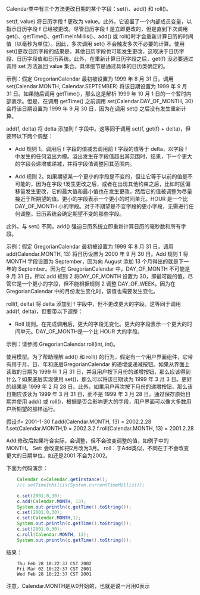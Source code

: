 
Calendar类中有三个方法更改日期的某个字段：set()、add() 和 roll()。
 
set(f, value) 将日历字段 f 更改为 value。此外，它设置了一个内部成员变量，以指示日历字段 f 已经被更改。尽管日历字段 f 是立即更改的，但是直到下次调用 get()、getTime()、getTimeInMillis()、add() 或 roll()时才会重新计算日历的时间值（以毫秒为单位）。因此，多次调用 set() 不会触发多次不必要的计算。使用 set()更改日历字段的结果是，其他日历字段也可能发生更改，这取决于日历字段、日历字段值和日历系统。此外，在重新计算日历字段之后，get(f) 没必要通过调用 set 方法返回 value 集合。具体细节是通过具体的日历类确定的。

示例：假定 GregorianCalendar 最初被设置为 1999 年 8 月 31 日。调用 set(Calendar.MONTH, Calendar.SEPTEMBER) 将该日期设置为 1999 年 9 月 31 日。如果随后调用 getTime()，那么这是解析 1999 年 10 月 1 日的一个暂时内部表示。但是，在调用 getTime() 之前调用 set(Calendar.DAY_OF_MONTH, 30) 会将该日期设置为 1999 年 9 月 30 日，因为在调用 set() 之后没有发生重新计算。

add(f, delta) 将 delta 添加到 f 字段中。这等同于调用 set(f, get(f) + delta)，但要带以下两个调整：

* Add 规则 1。调用后 f 字段的值减去调用前 f 字段的值等于 delta，以字段 f 中发生的任何溢出为模。溢出发生在字段值超出其范围时，结果，下一个更大的字段会递增或递减，并将字段值调整回其范围内。

* Add 规则 2。如果期望某一个更小的字段是不变的，但让它等于以前的值是不可能的，因为在字段 f发生更改之后，或者在出现其他约束之后，比如时区偏移量发生更改，它的最大值和最小值也在发生更改，然后它的值被调整为尽量接近于所期望的值。更小的字段表示一个更小的时间单元。HOUR 是一个比 DAY_OF_MONTH 小的字段。对于不期望是不变字段的更小字段，无需进行任何调整。日历系统会确定期望不变的那些字段。

此外，与 set() 不同，add() 强迫日历系统立即重新计算日历的毫秒数和所有字段。

示例：假定 GregorianCalendar 最初被设置为 1999 年 8 月 31 日。调用 add(Calendar.MONTH, 13) 将日历设置为 2000 年 9 月 30 日。Add 规则 1 将 MONTH 字段设置为 September，因为向 August 添加 13 个月得出的就是下一年的 September。因为在 GregorianCalendar 中，DAY_OF_MONTH 不可能是 9 月 31 日，所以 add 规则 2 将DAY_OF_MONTH 设置为 30，即最可能的值。尽管它是一个更小的字段，但不能根据规则 2 调整 DAY_OF_WEEK，因为在 GregorianCalendar 中的月份发生变化时，该值也需要发生变化。

roll(f, delta) 将 delta 添加到 f 字段中，但不更改更大的字段。这等同于调用 add(f, delta)，但要带以下调整：

* Roll 规则。在完成调用后，更大的字段无变化。更大的字段表示一个更大的时间单元。DAY_OF_MONTH是一个比 HOUR 大的字段。

示例：请参阅 GregorianCalendar.roll(int, int)。

使用模型。为了帮助理解 add() 和 roll() 的行为，假定有一个用户界面组件，它带有用于月、日、年和底层GregorianCalendar 的递增或递减按钮。如果从界面上读取的日期为 1999 年 1 月 31 日，并且用户按下月份的递增按钮，那么应该得到什么？如果底层实现使用 set()，那么可以将该日期读为 1999 年 3 月 3 日。更好的结果是 1999 年 2 月 28 日。此外，如果用户再次按下月份的递增按钮，那么该日期应该读为 1999 年 3 月 31 日，而不是 1999 年 3 月 28 日。通过保存原始日期并使用 add() 或 roll()，根据是否会影响更大的字段，用户界面可以像大多数用户所期望的那样运行。

假设:f= 2001-1-30 
f.add(Calendar.MONTH, 13) = 2002.2.28 
f.set(Calendar.MONTH,1) =  2002.3.2 
f.roll(Calendar.MONTH, 13) = 2001.2.28
 
Add:修改后如果符合实际，会调整，但不会改变调整的值，如例子中的MONTH。 
Set: 会改变如把2月改为3月。 
roll：于Add类似，不同在于不会改变更大的日期单位，如还是2001 不会为2002。 

下面为代码演示：

```java 
    Calendar c=Calendar.getInstance();
    //c.setTimeInMillis(System.currentTimeMillis());

    c.set(2001,0,30);
    c.add(Calendar.MONTH, 13); 
    System.out.println(c.getTime().toString()); 
    c.set(2001,0,30);
    c.set(Calendar.MONTH,1); 
    System.out.println(c.getTime().toString()); 
    c.set(2001,0,30);
    c.roll(Calendar.MONTH, 13); 
    System.out.println(c.getTime().toString()); 
```

结果：

```
    Thu Feb 28 10:22:37 CST 2002
    Fri Mar 02 10:22:37 CST 2001
    Wed Feb 28 10:22:37 CST 2001
```

注意，Calendar.MONTH是从0开始的，也就是说一月用0表示